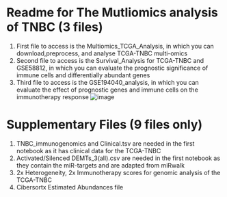 #  Readme for The Mutliomics analysis of TNBC (3 files)

1) First file to access is the Multiomics_TCGA_Analysis, in which you can download,preprocess, and analyse TCGA-TNBC multi-omics
2) Second file to access is the Survival_Analysis for TCGA-TNBC and GSE58812, in which you can evaluate the prognostic significance of immune cells and differentially abundant genes
3) Third file to access is the GSE194040_analysis, in which you can evaluate the effect of prognostic genes and immune cells on the immunotherapy response
![image](https://github.com/ComputationalBiologyLab/Multiomics-Analysis-M1-TNBC/assets/97539613/463f1139-676c-4cce-97ab-210213a92451)


#  Supplementary Files (9 files only)
1) TNBC_immunogenomics and Clinical.tsv are needed in the first notebook as it has clinical data for the TCGA-TNBC
2) Activated/Silenced DEMTs_3(all).csv are needed in the first notebook as they contain the miR-targets and are adapted from miRwalk
3) 2x Heterogeneity, 2x Immunotherapy scores for genomic analysis of the TCGA-TNBC
4) Cibersortx Estimated Abundances file
